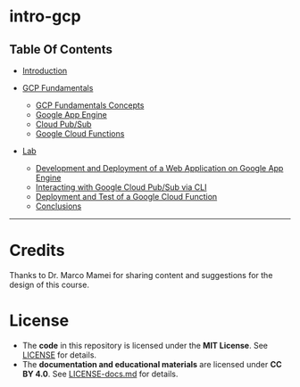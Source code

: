 # intro-gcp
 
## Table Of Contents
- [Introduction](sections/intro.md) <!-- TODO: valuta se eliminare -->
- [GCP Fundamentals](sections/gcp_fundamentals.md)
    - [GCP Fundamentals Concepts](sections/gcp_fundamentals.md#gcp-fundamental-concepts)
    - [Google App Engine](sections/gcp_fundamentals.md#google-app-engine-gae)
    - [Cloud Pub/Sub](sections/gcp_fundamentals.md#cloud-pubsub)
    - [Google Cloud Functions](sections/gcp_fundamentals.md#google-cloud-functions)

- [Lab](sections/gcp_fundamentals.md)
    - [Development and Deployment of a Web Application on Google App Engine](sections/lab.md#development-and-deployment-of-a-web-application-with-flask-on-google-app-engine)
    - [Interacting with Google Cloud Pub/Sub via CLI ](sections/lab.md#interacting-with-google-cloud-pubsub-via-cli)
    - [Deployment and Test of a Google Cloud Function](sections/lab.md#deployment-and-test-of-a-google-cloud-function-http-trigger)
    - [Conclusions](sections/lab.md#conclusions)

---

 # Credits
Thanks to Dr. Marco Mamei for sharing content and suggestions for the design of this course.

# License  
- The **code** in this repository is licensed under the **MIT License**. See [LICENSE](LICENSE) for details.  
- The **documentation and educational materials** are licensed under **CC BY 4.0**. See [LICENSE-docs.md](LICENSE-docs.md) for details.  